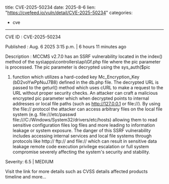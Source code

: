  
title: CVE-2025-50234
date: 2025-8-6
lien: "https://cvefeed.io/vuln/detail/CVE-2025-50234"
categories:
  - cve
---

CVE ID : CVE-2025-50234

Published :  Aug. 6
2025
3:15 p.m. | 6 hours
11 minutes ago

Description : MCCMS v2.7.0 has an SSRF vulnerability located in the index() method of the sys\apps\controllers\api\Gf.php file
where the pic parameter is processed. The pic parameter is decrypted using the sys_auth($pic
1) function
which utilizes a hard-coded key Mc_Encryption_Key (bD2voYwPpNuJ7B8)
defined in the db.php file. The decrypted URL is passed to the geturl() method
which uses cURL to make a request to the URL without proper security checks. An attacker can craft a malicious encrypted pic parameter
which
when decrypted
points to internal addresses or local file paths (such as http://127.0.0.1 or file://). By using the file:// protocol
the attacker can access arbitrary files on the local file system (e.g.
file:///etc/passwd
file:///C:/Windows/System32/drivers/etc/hosts)
allowing them to read sensitive configuration files
log files
and more
leading to information leakage or system exposure. The danger of this SSRF vulnerability includes accessing internal services and local file systems through protocols like http://
ftp://
and file://
which can result in sensitive data leakage
remote code execution
privilege escalation
or full system compromise
severely affecting the system's security and stability.

Severity: 6.5 | MEDIUM

Visit the link for more details
such as CVSS details
affected products
timeline
and more...
